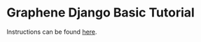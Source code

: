 # Graphene Django Basic Tutorial

Instructions can be found [here](https://docs.graphene-python.org/projects/django/en/latest/tutorial-plain/).